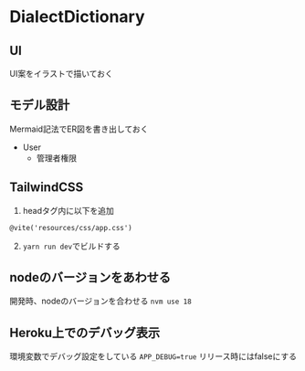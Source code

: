 # DialectDictionary

## UI
UI案をイラストで描いておく

## モデル設計
Mermaid記法でER図を書き出しておく

- User
  - 管理者権限

## TailwindCSS
1. headタグ内に以下を追加
```
@vite('resources/css/app.css')
```
2. `yarn run dev`でビルドする

## nodeのバージョンをあわせる
開発時、nodeのバージョンを合わせる
`nvm use 18`

## Heroku上でのデバッグ表示
環境変数でデバッグ設定をしている
`APP_DEBUG=true`
リリース時にはfalseにする